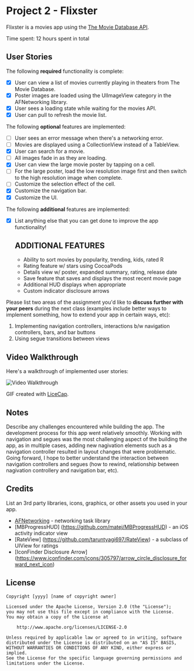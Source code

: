 # Project 2 - Flixster

Flixster is a movies app using the [The Movie Database API](http://docs.themoviedb.apiary.io/#).

Time spent: 12 hours spent in total

## User Stories

The following **required** functionality is complete:

- [X] User can view a list of movies currently playing in theaters from The Movie Database.
- [X] Poster images are loaded using the UIImageView category in the AFNetworking library.
- [X] User sees a loading state while waiting for the movies API.
- [X] User can pull to refresh the movie list.

The following **optional** features are implemented:

- [ ] User sees an error message when there's a networking error.
- [ ] Movies are displayed using a CollectionView instead of a TableView.
- [X] User can search for a movie.
- [ ] All images fade in as they are loading.
- [X] User can view the large movie poster by tapping on a cell.
- [ ] For the large poster, load the low resolution image first and then switch to the high resolution image when complete.
- [ ] Customize the selection effect of the cell.
- [X] Customize the navigation bar.
- [X] Customize the UI.

The following **additional** features are implemented:

- [X] List anything else that you can get done to improve the app functionality!
  
  ADDITIONAL FEATURES 
  --------------------------
  - Ability to sort movies by popularity, trending, kids, rated R 
  - Rating feature w/ stars using CocoaPods 
  - Details view w/ poster, expanded summary, rating, release date 
  - Save feature that saves and displays the most recent movie page 
  - Additional HUD displays when appropriate 
  - Custom indicator disclosure arrows 

Please list two areas of the assignment you'd like to **discuss further with your peers** during the next class (examples include better ways to implement something, how to extend your app in certain ways, etc):

1. Implementing navigation controllers, interactions b/w navigation controllers, bars, and bar buttons 
2. Using segue transitions between views 

## Video Walkthrough

Here's a walkthrough of implemented user stories:

<img src='http://imgur.com/ZNFQ1qi' title='Video Walkthrough' width='' alt='Video Walkthrough' />

GIF created with [LiceCap](http://www.cockos.com/licecap/).

## Notes

Describe any challenges encountered while building the app.
The development process for this app went relatively smoothly. Working with navigation and segues was the most challenging aspect of the building the app, as in multiple cases, adding new nagivation elements such as a navigation controller resulted in layout changes that were problematic. Going forward, I hope to better understand the interaction between navigation controllers and segues (how to rewind, relationship between nagivation controllery and navigation bar, etc). 

## Credits

List an 3rd party libraries, icons, graphics, or other assets you used in your app.

- [AFNetworking](https://github.com/AFNetworking/AFNetworking) - networking task library
- [MBProgressHUD] (https://github.com/matej/MBProgressHUD) - an iOS activity indicator view
- [RateView] (https://github.com/taruntyagi697/RateView) - a subclass of UIView for ratings
- [IconFinder Disclosure Arrow] (https://www.iconfinder.com/icons/305797/arrow_circle_disclosure_forward_next_icon)

## License

    Copyright [yyyy] [name of copyright owner]

    Licensed under the Apache License, Version 2.0 (the "License");
    you may not use this file except in compliance with the License.
    You may obtain a copy of the License at

        http://www.apache.org/licenses/LICENSE-2.0

    Unless required by applicable law or agreed to in writing, software
    distributed under the License is distributed on an "AS IS" BASIS,
    WITHOUT WARRANTIES OR CONDITIONS OF ANY KIND, either express or implied.
    See the License for the specific language governing permissions and
    limitations under the License.
